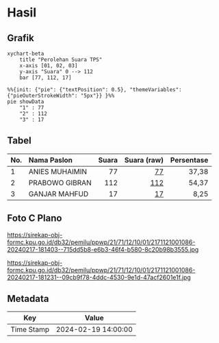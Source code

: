# Hasil

## Grafik

```mermaid
xychart-beta
    title "Perolehan Suara TPS"
    x-axis [01, 02, 03]
    y-axis "Suara" 0 --> 112
    bar [77, 112, 17]
```

```mermaid
%%{init: {"pie": {"textPosition": 0.5}, "themeVariables": {"pieOuterStrokeWidth": "5px"}} }%%
pie showData
    "1" : 77
    "2" : 112
    "3" : 17
```

## Tabel

| No. | Nama Paslon    | Suara | Suara (raw) | Persentase |
|:--- |:-------------- | -----:| -----------:| ----------:|
| 1   | ANIES MUHAIMIN | 77    | [77][p-1]   | 37,38      |
| 2   | PRABOWO GIBRAN | 112   | [112][p-2]  | 54,37      |
| 3   | GANJAR MAHFUD  | 17    | [17][p-3]   | 8,25       |


[p-1]: https://github.com/gigit-pemilu/pemilu-2024-21-kepulauan-riau/blob/main/pilpres/hitung-suara/sub/21-kepulauan-riau/sub/71-kota-batam/sub/12-batu-aji/sub/1001-tanjung-uncang/sub/086-tps/sub/paslon-1.txt
[p-2]: https://github.com/gigit-pemilu/pemilu-2024-21-kepulauan-riau/blob/main/pilpres/hitung-suara/sub/21-kepulauan-riau/sub/71-kota-batam/sub/12-batu-aji/sub/1001-tanjung-uncang/sub/086-tps/sub/paslon-2.txt
[p-3]: https://github.com/gigit-pemilu/pemilu-2024-21-kepulauan-riau/blob/main/pilpres/hitung-suara/sub/21-kepulauan-riau/sub/71-kota-batam/sub/12-batu-aji/sub/1001-tanjung-uncang/sub/086-tps/sub/paslon-3.txt

## Foto C Plano

https://sirekap-obj-formc.kpu.go.id/db32/pemilu/ppwp/21/71/12/10/01/2171121001086-20240217-181403--715dd5b8-e6b3-46f4-b580-8c20b98b3555.jpg

https://sirekap-obj-formc.kpu.go.id/db32/pemilu/ppwp/21/71/12/10/01/2171121001086-20240217-181231--09cb9f78-4ddc-4530-9e1d-47acf2601e1f.jpg


## Metadata

| Key        | Value               |
| ---------- | ------------------- |
| Time Stamp | 2024-02-19 14:00:00 |



